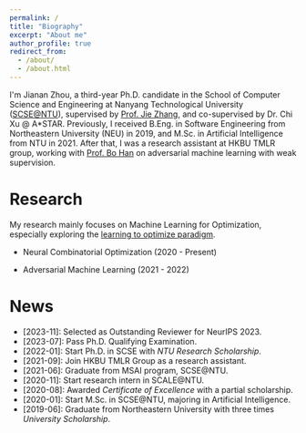 ```yaml
---
permalink: /
title: "Biography"
excerpt: "About me"
author_profile: true
redirect_from: 
  - /about/
  - /about.html
---
```


I'm Jianan Zhou, a third-year Ph.D. candidate in the School of Computer Science and Engineering at Nanyang Technological University ([SCSE@NTU](https://www.ntu.edu.sg/scse)), supervised by [Prof. Jie Zhang](https://personal.ntu.edu.sg/zhangj/), and co-supervised by Dr. Chi Xu @ A*STAR. Previously, I received B.Eng. in Software Engineering from Northeastern University (NEU) in 2019, and M.Sc. in Artificial Intelligence from NTU in 2021. After that, I was a research assistant at HKBU TMLR group, working with [Prof. Bo Han](https://bhanml.github.io/) on adversarial machine learning with weak supervision.

Research
======

My research mainly focuses on Machine Learning for Optimization, especially exploring the [learning to optimize paradigm](https://arxiv.org/pdf/1811.06128.pdf).

* Neural Combinatorial Optimization (2020 - Present)

- Adversarial Machine Learning (2021 - 2022)

News
======

- \[2023-11]: Selected as Outstanding Reviewer for NeurIPS 2023.
- \[2023-07]: Pass Ph.D. Qualifying Examination.
- \[2022-01]: Start Ph.D. in SCSE with *NTU Research Scholarship*.
- \[2021-09]: Join HKBU TMLR Group as a research assistant.
- \[2021-06]: Graduate from MSAI program, SCSE@NTU.
- \[2020-11]: Start research intern in SCALE@NTU.
- \[2020-08]: Awarded *Certificate of Excellence* with a partial scholarship.
- \[2020-01]: Start M.Sc. in SCSE@NTU, majoring in Artificial Intelligence.
- \[2019-06]: Graduate from Northeastern University with three times *University Scholarship*.

<script type='text/javascript' id='clustrmaps' src='//cdn.clustrmaps.com/map_v2.js?cl=0e1633&w=a&t=tt&d=FoksnRn7TGvAb2s0FiP9G1EDQcPfF_pvdm4EdiVzTZA&co=0b4975&cmo=3acc3a&cmn=ff5353&ct=cdd4d9'></script>


